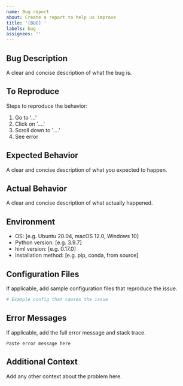 ```yaml
---
name: Bug report
about: Create a report to help us improve
title: '[BUG] '
labels: bug
assignees: ''
---
```


## Bug Description

A clear and concise description of what the bug is.

## To Reproduce

Steps to reproduce the behavior:
1. Go to '...'
2. Click on '....'
3. Scroll down to '....'
4. See error

## Expected Behavior

A clear and concise description of what you expected to happen.

## Actual Behavior

A clear and concise description of what actually happened.

## Environment

- OS: [e.g. Ubuntu 20.04, macOS 12.0, Windows 10]
- Python version: [e.g. 3.9.7]
- himl version: [e.g. 0.17.0]
- Installation method: [e.g. pip, conda, from source]

## Configuration Files

If applicable, add sample configuration files that reproduce the issue.

```yaml
# Example config that causes the issue
```

## Error Messages

If applicable, add the full error message and stack trace.

```
Paste error message here
```

## Additional Context

Add any other context about the problem here.
